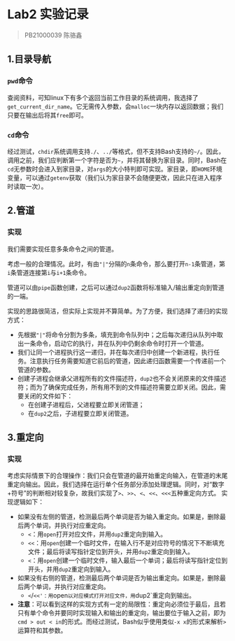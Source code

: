# Lab2 实验记录
> PB21000039 陈骆鑫

## 1.目录导航

### `pwd`命令

查阅资料，可知linux下有多个返回当前工作目录的系统调用，我选择了`get_current_dir_name`。它无需传入参数，会`malloc`一块内存以返回数据；我们只要在输出后将其`free`即可。

### `cd`命令

经过测试，`chdir`系统调用支持`./`、`../`等格式，但不支持Bash支持的`~/`。因此，调用之前，我们应判断第一个字符是否为`~`，并将其替换为家目录。同时，Bash在`cd`无参数时会进入到家目录，对`args`的大小特判即可实现。家目录，即`HOME`环境变量，可以通过`getenv`获取（我们认为家目录不会随便更改，因此只在进入程序时读取一次）。

## 2.管道

### 实现

我们需要实现任意多条命令之间的管道。

考虑一般的合理情况。此时，有由`"|"`分隔的`n`条命令，那么要打开`n-1`条管道，第`i`条管道连接第`i`与`i+1`条命令。

管道可以由`pipe`函数创建，之后可以通过`dup2`函数将标准输入/输出重定向到管道的一端。

实现的思路很简洁，但实际上实现并不算简单。为了方便，我们选择了递归的实现方式：
- 先根据`"|"`将命令分割为多条，填充到命令队列中；之后每次递归从队列中取出一条命令，启动它的执行，并在队列中仍剩余命令时打开一个管道。
- 我们让同一个进程执行这一递归，并在每次递归中创建一个新进程，执行任务。注意执行任务需要知道它前后的管道，因此递归函数需要一个传递前一个管道的参数。
- 创建子进程会继承父进程所有的文件描述符，`dup2`也不会关闭原来的文件描述符；而为了确保完成任务，所有用不到的文件描述符需要立即关闭。因此，需要关闭的文件如下：
  - 在创建子进程后，父进程要立即关闭管道；
  - 在`dup2`之后，子进程要立即关闭管道。

## 3.重定向

### 实现

考虑实际情景下的合理操作：我们只会在管道的最开始重定向输入，在管道的末尾重定向输出。因此，我们选择在运行单个任务部分添加处理逻辑。同时，对“数字+符号”的判断相对较复杂，故我们实现了`>`、`>>`、`<`、`<<`、`<<<`五种重定向方式。
实现逻辑如下：
- 如果没有左侧的管道，检测最后两个单词是否为输入重定向。如果是，删除最后两个单词，并执行对应重定向。
  - `<`：用`open`打开对应文件，并用`dup2`重定向到输入。
  - `<<`：用`open`创建一个临时文件，在输入行不是对应符号的情况下不断填充文件；最后将读写指针定位到开头，并用`dup2`重定向到输入。
  - `<`：用`open`创建一个临时文件，输入最后一个单词；最后将读写指针定位到开头，并用`dup2`重定向到输入。
- 如果没有右侧的管道，检测最后两个单词是否为输出重定向。如果是，删除最后两个单词，并执行对应重定向。
  - `<`/`<<'：用`open`以对应模式打开对应文件，用`dup2`重定向到输出。
- **注意**：可以看到这样的实现方式有一定的局限性：重定向必须位于最后，且若只有单个命令并要同时实现输入和输出的重定向，输出要位于输入之前，即为`cmd > out < in`的形式。而经过测试，Bash似乎使用类似`-x x`的形式来解析`>`运算符和其参数。